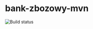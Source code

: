 # bank-zbozowy-mvn
![Build status](<https://travis-ci.com/Seshien/bank-zbozowy-mvn.svg?branch=main>)
